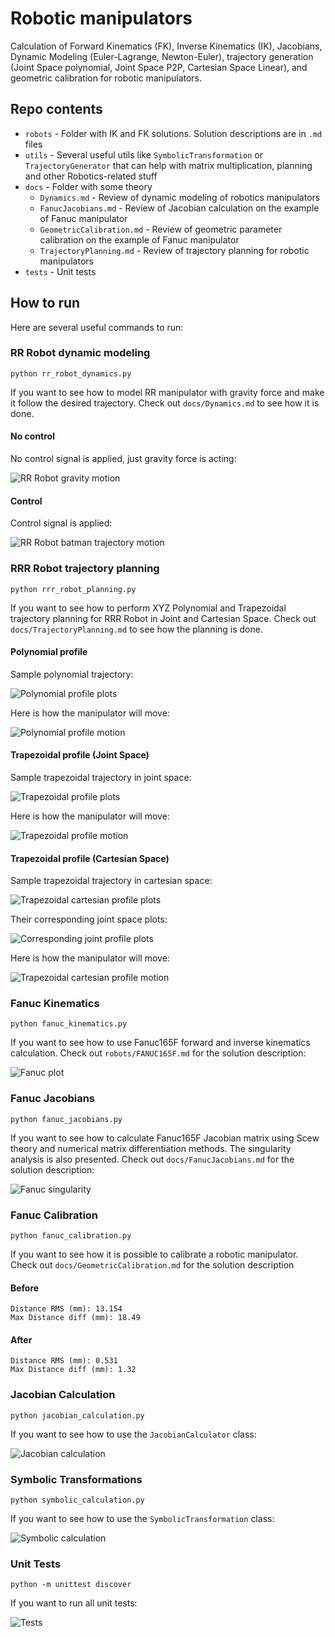 # Robotic manipulators
Calculation of Forward Kinematics (FK), Inverse Kinematics (IK), Jacobians, Dynamic Modeling (Euler-Lagrange, Newton-Euler), trajectory generation (Joint Space polynomial, Joint Space P2P, Cartesian Space Linear), and geometric calibration for robotic manipulators.

## Repo contents

* `robots` - Folder with IK and FK solutions. Solution descriptions are in `.md` files
* `utils` - Several useful utils like `SymbolicTransformation` or `TrajectoryGenerator` that can help with matrix multiplication, planning and other Robotics-related stuff
* `docs` - Folder with some theory
	* `Dynamics.md` - Review of dynamic modeling of robotics manipulators
	* `FanucJacobians.md` - Review of Jacobian calculation on the example of Fanuc manipulator
	* `GeometricCalibration.md` - Review of geometric parameter calibration on the example of Fanuc manipulator
	* `TrajectoryPlanning.md` - Review of trajectory planning for robotic manipulators
* `tests` - Unit tests

## How to run

Here are several useful commands to run:

### RR Robot dynamic modeling
`python rr_robot_dynamics.py`

If you want to see how to model RR manipulator with gravity force and make it follow the desired trajectory. Check out `docs/Dynamics.md` to see how it is done.

#### No control

No control signal is applied, just gravity force is acting:

![RR Robot gravity motion](images/rr_robot_gravity.gif)

#### Control

Control signal is applied:

![RR Robot batman trajectory motion](images/rr_robot_trajectory_batman.gif)

### RRR Robot trajectory planning

`python rrr_robot_planning.py`

If you want to see how to perform XYZ Polynomial and Trapezoidal trajectory planning for RRR Robot in Joint and Cartesian Space. Check out `docs/TrajectoryPlanning.md` to see how the planning is done.

#### Polynomial profile

Sample polynomial trajectory: 

![Polynomial profile plots](images/polynomial_profile_plots.png)

Here is how the manipulator will move:

![Polynomial profile motion](images/polynomial_profile_motion.gif)

#### Trapezoidal profile (Joint Space)

Sample trapezoidal trajectory in joint space: 

![Trapezoidal profile plots](images/trapezoidal_profile_plots.png)

Here is how the manipulator will move:

![Trapezoidal profile motion](images/trapezoidal_profile_motion.gif)

#### Trapezoidal profile (Cartesian Space)

Sample trapezoidal trajectory in cartesian space: 

![Trapezoidal cartesian profile plots](images/trapezoidal_cartesian_profile_plots.png)

Their corresponding joint space plots:

![Corresponding joint profile plots](images/trapezoidal_cartesian_joint_profile_plots.png)

Here is how the manipulator will move:

![Trapezoidal cartesian profile motion](images/trapezoidal_cartesian_profile_motion.gif)

### Fanuc Kinematics

`python fanuc_kinematics.py`

If you want to see how to use Fanuc165F forward and inverse kinematics calculation.
Check out `robots/FANUC165F.md` for the solution description:

![Fanuc plot](images/fanuc_plot.png)

### Fanuc Jacobians

`python fanuc_jacobians.py`

If you want to see how to calculate Fanuc165F Jacobian matrix using Scew theory and numerical matrix differentiation methods. The singularity analysis is also presented.
Check out `docs/FanucJacobians.md` for the solution description:

![Fanuc singularity](images/ballerina_singularity.png)

### Fanuc Calibration

`python fanuc_calibration.py`

If you want to see how it is possible to calibrate a robotic manipulator.
Check out `docs/GeometricCalibration.md` for the solution description

#### Before
```
Distance RMS (mm): 13.154
Max Distance diff (mm): 18.49
```

#### After
```
Distance RMS (mm): 0.531
Max Distance diff (mm): 1.32
```

### Jacobian Calculation

`python jacobian_calculation.py`

If you want to see how to use the `JacobianCalculator` class:

![Jacobian calculation](images/jacobian_example.png)

### Symbolic Transformations

`python symbolic_calculation.py`

If you want to see how to use the `SymbolicTransformation` class:

![Symbolic calculation](images/symbolic_calculation.png)

### Unit Tests

`python -m unittest discover`

If you want to run all unit tests:

![Tests](images/tests.png)





